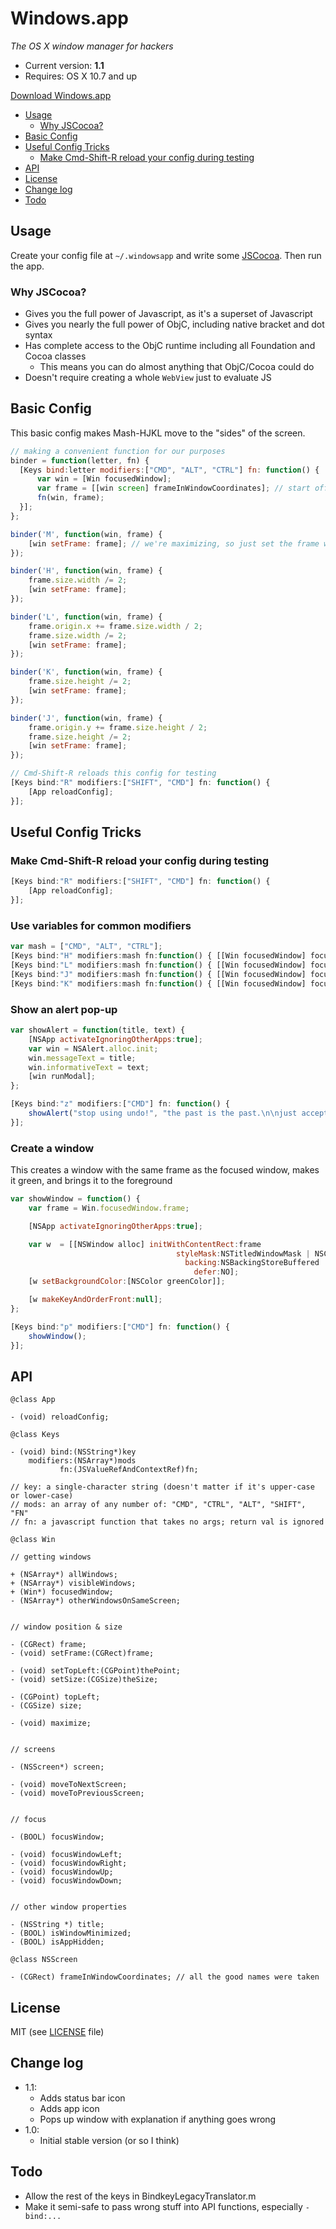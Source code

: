 # Windows.app

*The OS X window manager for hackers*

* Current version: **1.1**
* Requires: OS X 10.7 and up

[Download Windows.app](https://github.com/sdegutis/Windows/raw/master/Windows-1.1.zip)

* [Usage](#usage)
    * [Why JSCocoa?](#why-jscocoa)
* [Basic Config](#basic-config)
* [Useful Config Tricks](#useful-config-tricks)
    * [Make Cmd-Shift-R reload your config during testing](#make-cmd-shift-r-reload-your-config-during-testing)
* [API](#api)
* [License](#license)
* [Change log](#change-log)
* [Todo](#todo)

## Usage

Create your config file at `~/.windowsapp` and write some [JSCocoa](https://github.com/parmanoir/jscocoa/). Then run the app.

### Why JSCocoa?

* Gives you the full power of Javascript, as it's a superset of Javascript
* Gives you nearly the full power of ObjC, including native bracket and dot syntax
* Has complete access to the ObjC runtime including all Foundation and Cocoa classes
    * This means you can do almost anything that ObjC/Cocoa could do
* Doesn't require creating a whole `WebView` just to evaluate JS

## Basic Config

This basic config makes Mash-HJKL move to the "sides" of the screen.

```javascript
// making a convenient function for our purposes
binder = function(letter, fn) {
  [Keys bind:letter modifiers:["CMD", "ALT", "CTRL"] fn: function() {
      var win = [Win focusedWindow];
      var frame = [[win screen] frameInWindowCoordinates]; // start off with the screen's full frame
      fn(win, frame);
  }];
};

binder('M', function(win, frame) {
    [win setFrame: frame]; // we're maximizing, so just set the frame without adjusting it
});

binder('H', function(win, frame) {
    frame.size.width /= 2;
    [win setFrame: frame];
});

binder('L', function(win, frame) {
    frame.origin.x += frame.size.width / 2;
    frame.size.width /= 2;
    [win setFrame: frame];
});

binder('K', function(win, frame) {
    frame.size.height /= 2;
    [win setFrame: frame];
});

binder('J', function(win, frame) {
    frame.origin.y += frame.size.height / 2;
    frame.size.height /= 2;
    [win setFrame: frame];
});

// Cmd-Shift-R reloads this config for testing
[Keys bind:"R" modifiers:["SHIFT", "CMD"] fn: function() {
    [App reloadConfig];
}];
```

## Useful Config Tricks

### Make Cmd-Shift-R reload your config during testing

```javascript
[Keys bind:"R" modifiers:["SHIFT", "CMD"] fn: function() {
    [App reloadConfig];
}];
```

### Use variables for common modifiers

```javascript
var mash = ["CMD", "ALT", "CTRL"];
[Keys bind:"H" modifiers:mash fn:function() { [[Win focusedWindow] focusWindowLeft]; }];
[Keys bind:"L" modifiers:mash fn:function() { [[Win focusedWindow] focusWindowRight]; }];
[Keys bind:"J" modifiers:mash fn:function() { [[Win focusedWindow] focusWindowDown]; }];
[Keys bind:"K" modifiers:mash fn:function() { [[Win focusedWindow] focusWindowUp]; }];
```

### Show an alert pop-up

```javascript
var showAlert = function(title, text) {
    [NSApp activateIgnoringOtherApps:true];
    var win = NSAlert.alloc.init;
    win.messageText = title;
    win.informativeText = text;
    [win runModal];
};

[Keys bind:"z" modifiers:["CMD"] fn: function() {
    showAlert("stop using undo!", "the past is the past.\n\njust accept it and move on.");
}];
```

### Create a window

This creates a window with the same frame as the focused window, makes it green, and brings it to the foreground

```javascript
var showWindow = function() {
    var frame = Win.focusedWindow.frame;

    [NSApp activateIgnoringOtherApps:true];

    var w  = [[NSWindow alloc] initWithContentRect:frame
                                     styleMask:NSTitledWindowMask | NSClosableWindowMask
                                       backing:NSBackingStoreBuffered
                                         defer:NO];
    [w setBackgroundColor:[NSColor greenColor]];

    [w makeKeyAndOrderFront:null];
};

[Keys bind:"p" modifiers:["CMD"] fn: function() {
    showWindow();
}];
```

## API

```objc
@class App

- (void) reloadConfig;
```

```objc
@class Keys

- (void) bind:(NSString*)key
    modifiers:(NSArray*)mods
           fn:(JSValueRefAndContextRef)fn;

// key: a single-character string (doesn't matter if it's upper-case or lower-case)
// mods: an array of any number of: "CMD", "CTRL", "ALT", "SHIFT", "FN"
// fn: a javascript function that takes no args; return val is ignored
```

```objc
@class Win

// getting windows

+ (NSArray*) allWindows;
+ (NSArray*) visibleWindows;
+ (Win*) focusedWindow;
- (NSArray*) otherWindowsOnSameScreen;


// window position & size

- (CGRect) frame;
- (void) setFrame:(CGRect)frame;

- (void) setTopLeft:(CGPoint)thePoint;
- (void) setSize:(CGSize)theSize;

- (CGPoint) topLeft;
- (CGSize) size;

- (void) maximize;


// screens

- (NSScreen*) screen;

- (void) moveToNextScreen;
- (void) moveToPreviousScreen;


// focus

- (BOOL) focusWindow;

- (void) focusWindowLeft;
- (void) focusWindowRight;
- (void) focusWindowUp;
- (void) focusWindowDown;


// other window properties

- (NSString *) title;
- (BOOL) isWindowMinimized;
- (BOOL) isAppHidden;
```

```objc
@class NSScreen

- (CGRect) frameInWindowCoordinates; // all the good names were taken
```

## License

MIT (see [LICENSE](LICENSE) file)

## Change log

- 1.1:
  - Adds status bar icon
  - Adds app icon
  - Pops up window with explanation if anything goes wrong
- 1.0:
  - Initial stable version (or so I think)

## Todo

* Allow the rest of the keys in BindkeyLegacyTranslator.m
* Make it semi-safe to pass wrong stuff into API functions, especially `-bind:...`
